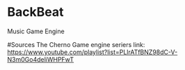 # BackBeat
Music Game Engine

#Sources
The Cherno Game engine seriers
  link: https://www.youtube.com/playlist?list=PLlrATfBNZ98dC-V-N3m0Go4deliWHPFwT
